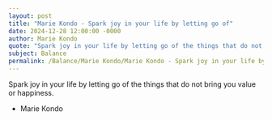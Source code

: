 ```yaml
---
layout: post
title: "Marie Kondo - Spark joy in your life by letting go of"
date: 2024-12-28 12:00:00 -0000
author: Marie Kondo
quote: "Spark joy in your life by letting go of the things that do not bring you value or happiness."
subject: Balance
permalink: /Balance/Marie Kondo/Marie Kondo - Spark joy in your life by letting go of
---
```


Spark joy in your life by letting go of the things that do not bring you value or happiness.

- Marie Kondo
